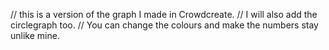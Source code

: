 // this is a version of the graph I made in Crowdcreate.
// I will also add the circlegraph too.
// You can change the colours and make the numbers stay unlike mine.
